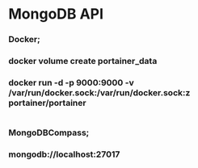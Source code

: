 # MongoDB API
### Docker;
### docker volume create portainer_data
### docker run -d -p 9000:9000 -v /var/run/docker.sock:/var/run/docker.sock:z portainer/portainer
# 
### MongoDBCompass;
### mongodb://localhost:27017


